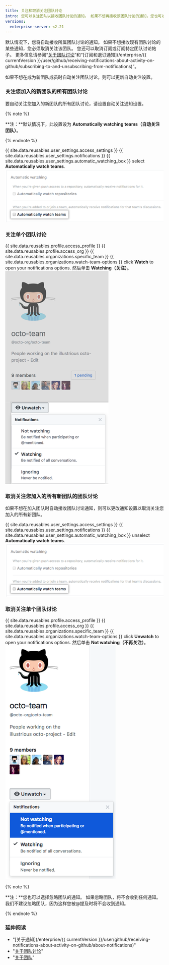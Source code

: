 ```yaml
---
title: 关注和取消关注团队讨论
intro: 您可以关注团队以接收团队讨论的通知。 如果不想再接收该团队讨论的通知，您也可以取消关注团队。
versions:
  enterprise-server: <2.21
---
```


默认情况下，您将自动接收所属团队讨论的通知。 如果不想接收现有团队讨论的某些通知，您必须取消关注该团队。 您还可以取消订阅或订阅特定团队讨论帖子。 更多信息请参阅“[关于团队讨论](/articles/about-team-discussions)”和“[订阅和退订通知](/enterprise/{{ currentVersion }}/user/github/receiving-notifications-about-activity-on-github/subscribing-to-and-unsubscribing-from-notifications)”。

如果不想在成为新团队成员时自动关注团队讨论，则可以更新自动关注设置。

### 关注您加入的新团队的所有团队讨论

要自动关注您加入的新团队的所有团队讨论，请设置自动关注通知设置。

{% note %}

**注：**默认情况下，此设置设为 **Automatically watching teams（自动关注团队）**。

{% endnote %}

{{ site.data.reusables.user_settings.access_settings }}
{{ site.data.reusables.user_settings.notifications }}
{{ site.data.reusables.user_settings.automatic_watching_box }} select **Automatically watch teams**. ![自动关注团队的复选框](/assets/images/help/notifications/automatic-team-discussions-watching.png)

### 关注单个团队讨论

{{ site.data.reusables.profile.access_profile }}
{{ site.data.reusables.profile.access_org }}
{{ site.data.reusables.organizations.specific_team }}
{{ site.data.reusables.organizations.watch-team-options }} click **Watch** to open your notifications options. 然后单击 **Watching（关注）**。 ![特定团队下拉菜单中的关注选项](/assets/images/help/notifications/specific-team-watch-options.png)

### 取消关注您加入的所有新团队的团队讨论

如果不想在加入团队时自动接收团队讨论通知，则可以更改通知设置以取消关注您加入的所有新团队。

{{ site.data.reusables.user_settings.access_settings }}
{{ site.data.reusables.user_settings.notifications }}
{{ site.data.reusables.user_settings.automatic_watching_box }} unselect **Automatically watch teams**. ![默认选择的自动关注团队设置](/assets/images/help/notifications/automatic-team-discussions-watching.png)

### 取消关注单个团队讨论

{{ site.data.reusables.profile.access_profile }}
{{ site.data.reusables.profile.access_org }}
{{ site.data.reusables.organizations.specific_team }}
{{ site.data.reusables.organizations.watch-team-options }} click **Unwatch** to open your notifications options. 然后单击 **Not watching（不再关注）**。 ![特定团队下拉菜单中的关注选项](/assets/images/help/notifications/specific-team-unwatch.png)

{% note %}

**注：**您也可以选择忽略团队的通知。 如果忽略团队，将不会收到任何通知。 我们不建议忽略团队，因为这样您被@提及时将不会收到通知。

{% endnote %}

### 延伸阅读

- "[关于通知](/enterprise/{{ currentVersion }}/user/github/receiving-notifications-about-activity-on-github/about-notifications)"
- "[关于团队讨论](/articles/about-team-discussions)"
- "[关于团队](/articles/about-teams)"

